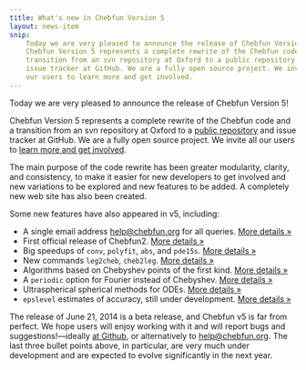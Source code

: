 ```yaml
---
title: What's new in Chebfun Version 5
layout: news-item
snip:
    Today we are very pleased to announce the release of Chebfun Version 5!
    Chebfun Version 5 represents a complete rewrite of the Chebfun code and a
    transition from an svn repository at Oxford to a public repository and
    issue tracker at GitHub. We are a fully open source project. We invite all
    our users to learn more and get involved.
---
```


Today we are very pleased to announce the release of Chebfun Version 5!

Chebfun Version 5 represents a complete rewrite of the Chebfun code and a
transition from an svn repository at Oxford to a [public
repository](http://github.com/chebfun/chebfun) and issue tracker at GitHub. We
are a fully open source project. We invite all our users to [learn more and
get involved](../develop).

The main purpose of the code rewrite has been greater modularity, clarity, and
consistency, to make it easier for new developers to get involved and new
variations to be explored and new features to be added. A completely new web
site has also been created.

Some new features have also appeared in v5, including:

* A single email address [help@chebfun.org](mailto:help@chebfun.org) for all
  queries. [More details &raquo;](../support)
* First official release of Chebfun2. [More details &raquo;](#)
* Big speedups of `conv`, `polyfit`, `abs`, and `pde15s`. [More details &raquo;](#)
* New commands `leg2cheb`, `cheb2leg`. [More details &raquo;](#)
* Algorithms based on Chebyshev points of the first kind. [More details &raquo;](#)
* A `periodic` option for Fourier instead of Chebyshev. [More details &raquo;](#)
* Ultraspherical spherical methods for ODEs. [More details &raquo;](#)
* `epslevel` estimates of accuracy, still under development. [More details &raquo;](#)

The release of June 21, 2014 is a beta release, and Chebfun v5 is far from
perfect. We hope users will enjoy working with it and will report bugs and
suggestions!—ideally [at Github](http://github.com/chebfun/chebfun/issues), or
alternatively to [help@chebfun.org](mailto:help@chebfun.org). The last three
bullet points above, in particular, are very much under development and are
expected to evolve significantly in the next year.
